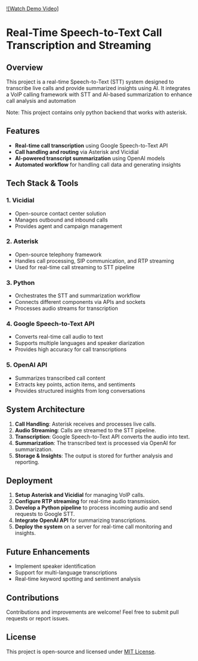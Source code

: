 [![Watch Demo Video]](https://drive.google.com/file/d/1Z2PolJq512NwrvhNrW57QdfzCy0lhZoD/view)

# Real-Time Speech-to-Text Call Transcription and Streaming

## Overview
This project is a real-time Speech-to-Text (STT) system designed to transcribe live calls and provide summarized insights using AI. It integrates a VoIP calling framework with STT and AI-based summarization to enhance call analysis and automation

Note: This project contains only python backend that works with asterisk.

## Features
- **Real-time call transcription** using Google Speech-to-Text API
- **Call handling and routing** via Asterisk and Vicidial
- **AI-powered transcript summarization** using OpenAI models
- **Automated workflow** for handling call data and generating insights

## Tech Stack & Tools
### 1. **Vicidial**
   - Open-source contact center solution
   - Manages outbound and inbound calls
   - Provides agent and campaign management

### 2. **Asterisk**
   - Open-source telephony framework
   - Handles call processing, SIP communication, and RTP streaming
   - Used for real-time call streaming to STT pipeline

### 3. **Python**
   - Orchestrates the STT and summarization workflow
   - Connects different components via APIs and sockets
   - Processes audio streams for transcription

### 4. **Google Speech-to-Text API**
   - Converts real-time call audio to text
   - Supports multiple languages and speaker diarization
   - Provides high accuracy for call transcriptions

### 5. **OpenAI API**
   - Summarizes transcribed call content
   - Extracts key points, action items, and sentiments
   - Provides structured insights from long conversations

## System Architecture
1. **Call Handling**: Asterisk receives and processes live calls.
2. **Audio Streaming**: Calls are streamed to the STT pipeline.
3. **Transcription**: Google Speech-to-Text API converts the audio into text.
4. **Summarization**: The transcribed text is processed via OpenAI for summarization.
5. **Storage & Insights**: The output is stored for further analysis and reporting.

## Deployment
1. **Setup Asterisk and Vicidial** for managing VoIP calls.
2. **Configure RTP streaming** for real-time audio transmission.
3. **Develop a Python pipeline** to process incoming audio and send requests to Google STT.
4. **Integrate OpenAI API** for summarizing transcriptions.
5. **Deploy the system** on a server for real-time call monitoring and insights.

## Future Enhancements
- Implement speaker identification
- Support for multi-language transcriptions
- Real-time keyword spotting and sentiment analysis

## Contributions
Contributions and improvements are welcome! Feel free to submit pull requests or report issues.

## License
This project is open-source and licensed under [MIT License](LICENSE).

